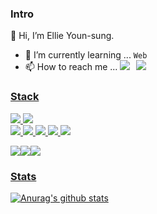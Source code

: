 ### Intro

👋 Hi, I’m Ellie Youn-sung.
- 🌱 I’m currently learning ... `Web`
- 📫 How to reach me ...  <a href="mailto:dev.ellie7@gmail.com"></a> <a href="https://ellie-ys.oopy.io" target="_blank"/>
 <img src="https://img.shields.io/badge/Notion-424242?style=flat-square&logo=Notion&logoColor=white"/><img
src="https://img.shields.io/badge/Gmail-d14836?style=flat-square&logo=Gmail&logoColor=white&link=mailto:dev.ellie7@gmail.com"
style="height : auto; margin-left : 10px; margin-right : 10px;"/>
<!-- 
[![Hits](https://hits.seeyoufarm.com/api/count/incr/badge.svg?url=https%3A%2F%2Fgithub.com%2Fzzsza)](https://hits.seeyoufarm.com) 
[![Solved.ac 프로필](http://mazassumnida.wtf/api/mini/generate_badge?boj=ipatlove7)](https://github.com/mazassumnida/mazassumnida)
 
  -->
  
 
 ### Stack



<img src="https://img.shields.io/badge/Python-3776AB?style=flat-square&logo=Python&logoColor=white"/>
<img src="https://img.shields.io/badge/Flask-000000?style=flat-square&logo=Flask&logoColor=white"/>
 
 </br>

<img src="https://img.shields.io/badge/react-61DAFB?style=flat-square&logo=react&logoColor=black"/>
<img src="https://img.shields.io/badge/javascript-F7DF1E?style=flat-square&logo=javascript&logoColor=black"/>
<img src="https://img.shields.io/badge/Node.js-339933?style=flat-square&logo=Node.js&logoColor=white"/>
<img src="https://img.shields.io/badge/html-E34F26?style=flat-square&logo=html5&logoColor=white"/>
<img src="https://img.shields.io/badge/css-1572B6?style=flat-square&logo=css3&logoColor=white">


<img src="https://img.shields.io/badge/MySQL-4479A1?style=flat-square&logo=MySQL&logoColor=white"/><img src="https://img.shields.io/badge/SQLite-424242?style=flat-square&logo=SQLite&logoColor=177FC4"/><img src="https://img.shields.io/badge/linux-FCC624?style=flat-square&logo=linux&logoColor=black"/>
<!-- <img src="https://img.shields.io/badge/github-181717?style=flat-square&logo=github&logoColor=white"/> -->

<!-- Love, Girls in tech & WWCode   <img src="https://img.shields.io/badge/MongoDB-47A248?style=flat-square&logo=MongoDB&logoColor=white"/>  -->




<!-- <img src="https://img.shields.io/badge/apache tomcat-F8DC75?style=for-the-badge&logo=apachetomcat&logoColor=white"> -->

<!--
**ellie-ys/ellie-ys** is a ✨ _special_ ✨ repository because its `README.md` (this file) appears on your GitHub profile.

Here are some ideas to get you started:

- 🔭 I’m currently working on ...

- 👯 I’m looking to collaborate on ...
- 🤔 I’m looking for help with ...
- 💬 Ask me about ...
- 📫 How to reach me: ...
- 😄 Pronouns: ...
- ⚡ Fun fact: ...
-->
### Stats
  
<!-- [![Top Langs](https://github-readme-stats.vercel.app/api/top-langs/?username=ellie-ys&layout=compact&theme=tokyonight)](https://github.com/ellie-ys) -->
  ![Anurag's github stats](https://github-readme-stats.vercel.app/api?username=ellie-ys&show_icons=true&theme=tokyonight)


  

